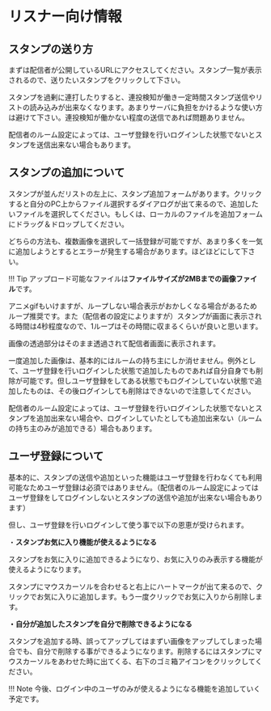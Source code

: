 # リスナー向け情報

## スタンプの送り方

まずは配信者が公開しているURLにアクセスしてください。スタンプ一覧が表示されるので、送りたいスタンプをクリックして下さい。

スタンプを過剰に連打したりすると、連投検知が働き一定時間スタンプ送信やリストの読み込みが出来なくなります。あまりサーバに負担をかけるような使い方は避けて下さい。連投検知が働かない程度の送信であれば問題ありません。

配信者のルーム設定によっては、ユーザ登録を行いログインした状態でないとスタンプを送信出来ない場合もあります。

## スタンプの追加について

スタンプが並んだリストの左上に、スタンプ追加フォームがあります。クリックすると自分のPC上からファイル選択するダイアログが出て来るので、追加したいファイルを選択してください。もしくは、ローカルのファイルを追加フォームにドラッグ＆ドロップしてください。

どちらの方法も、複数画像を選択して一括登録が可能ですが、あまり多くを一気に追加しようとするとエラーが発生する場合があります。ほどほどにして下さい。

!!! Tip
    アップロード可能なファイルは**ファイルサイズが2MBまでの画像ファイル**です。

アニメgifもいけますが、ループしない場合表示がおかしくなる場合があるためループ推奨です。また（配信者の設定によりますが）スタンプが画面に表示される時間は4秒程度なので、1ループはその時間に収まるくらいが良いと思います。

画像の透過部分はそのまま透過されて配信者画面に表示されます。

一度追加した画像は、基本的にはルームの持ち主にしか消せません。例外として、ユーザ登録を行いログインした状態で追加したものであれば自分自身でも削除が可能です。但しユーザ登録をしてある状態でもログインしていない状態で追加したものは、その後ログインしても削除はできないので注意してください。

配信者のルーム設定によっては、ユーザ登録を行いログインした状態でないとスタンプを追加出来ない場合や、ログインしていたとしても追加出来ない（ルームの持ち主のみが追加できる）場合もあります。

## ユーザ登録について

基本的に、スタンプの送信や追加といった機能はユーザ登録を行わなくても利用可能なためユーザ登録は必須ではありません。（配信者のルーム設定によってはユーザ登録をしてログインしないとスタンプの送信や追加が出来ない場合もあります）

但し、ユーザ登録を行いログインして使う事で以下の恩恵が受けられます。

・**スタンプお気に入り機能が使えるようになる**

スタンプをお気に入りに追加できるようになり、お気に入りのみ表示する機能が使えるようになります。

スタンプにマウスカーソルを合わせると右上にハートマークが出て来るので、クリックでお気に入りに追加します。もう一度クリックでお気に入りから削除します。

**・自分が追加したスタンプを自分で削除できるようになる**

スタンプを追加する時、誤ってアップしてはまずい画像をアップしてしまった場合でも、自分で削除する事ができるようになります。削除するにはスタンプにマウスカーソルをあわせた時に出てくる、右下のゴミ箱アイコンをクリックしてください。

!!! Note
    今後、ログイン中のユーザのみが使えるようになる機能を追加していく予定です。

